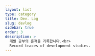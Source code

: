 ```yaml
---
layout: list
type: category
title: Dev. Log
slug: devlog
sidebar: true
order: 3
description: >
  개발 공부의 흔적을 기록합니다.<br>
  Record traces of development studies.
---
```

